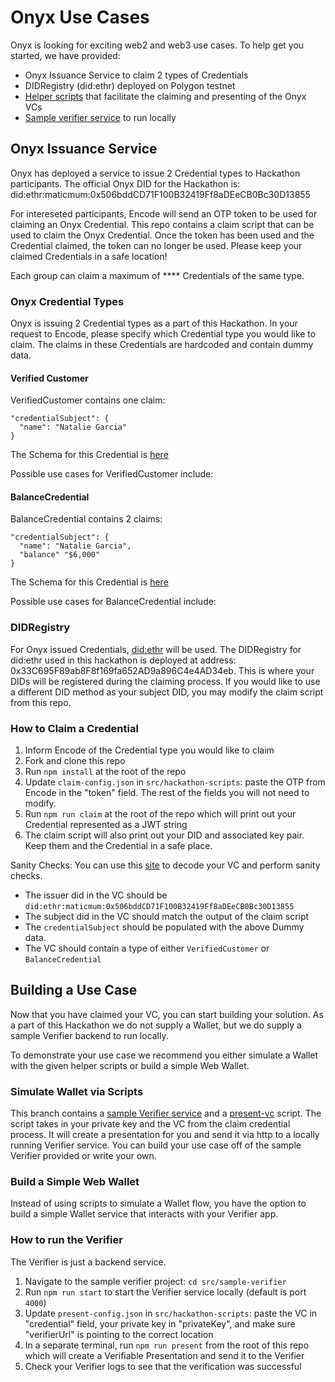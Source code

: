 # Onyx Use Cases
Onyx is looking for exciting web2 and web3 use cases. To help get you started, we have provided:
* Onyx Issuance Service to claim 2 types of Credentials
* DIDRegistry (did:ethr) deployed on Polygon testnet
* [Helper scripts](src/hackathon-scripts) that facilitate the claiming and presenting of the Onyx VCs
* [Sample verifier service](src/sample-verifier) to run locally

## Onyx Issuance Service
Onyx has deployed a service to issue 2 Credential types to Hackathon participants. The official Onyx DID for the Hackathon is: did:ethr:maticmum:0x506bddCD71F100B32419Ff8aDEeCB0Bc30D13855

For intereseted participants, Encode will send an OTP token to be used for claiming an Onyx Credential. This repo contains a claim script that can be used to claim the Onyx Credential. Once the token has been used and the Credential claimed, the token can no longer be used. Please keep your claimed Credentials in a safe location!

Each group can claim a maximum of **** Credentials of the same type.

### Onyx Credential Types
Onyx is issuing 2 Credential types as a part of this Hackathon. In your request to Encode, please specify which Credential type you would like to claim. The claims in these Credentials are hardcoded and contain dummy data.

#### Verified Customer

VerifiedCustomer contains one claim: 

``` shell
"credentialSubject": {
  "name": "Natalie Garcia"
}
```
The Schema for this Credential is [here](https://github.com/jpmorganchase/onyx-ssi-sdk/blob/main/src/services/common/schemas/definitions/verifiedCustomer.json)

Possible use cases for VerifiedCustomer include:

#### BalanceCredential

BalanceCredential contains 2 claims:

``` shell
"credentialSubject": {
  "name": "Natalie Garcia",
  "balance" "$6,000"
}
```
The Schema for this Credential is [here](https://github.com/jpmorganchase/onyx-ssi-sdk/blob/main/src/services/common/schemas/definitions/balanceCredential.json)

Possible use cases for BalanceCredential include:

### DIDRegistry
For Onyx issued Credentials, [did:ethr](https://github.com/jpmorganchase/onyx-ssi-sdk/tree/main/src/services/common/did#didethr) will be used. The DIDRegistry for did:ethr used in this hackathon is deployed at address: 0x33C695F89ab8F8f169fa652AD9a896C4e4AD34eb. This is where your DIDs will be registered during the claiming process. If you would like to use a different DID method as your subject DID, you may modify the claim script from this repo.

### How to Claim a Credential
1. Inform Encode of the Credential type you would like to claim
2. Fork and clone this repo
3. Run `npm install` at the root of the repo
4. Update `claim-config.json` in `src/hackathon-scripts`: paste the OTP from Encode in the "token" field. The rest of the fields you will not need to modify.
5. Run `npm run claim` at the root of the repo which will print out your Credential represented as a JWT string
6. The claim script will also print out your DID and associated key pair. Keep them and the Credential in a safe place.

Sanity Checks: You can use this [site](https://jwt.io/) to decode your VC and perform sanity checks.
* The issuer did in the VC should be `did:ethr:maticmum:0x506bddCD71F100B32419Ff8aDEeCB0Bc30D13855` 
* The subject did in the VC should match the output of the claim script
* The `credentialSubject` should be populated with the above Dummy data. 
* The VC should contain a type of either `VerifiedCustomer` or `BalanceCredential`

## Building a Use Case
Now that you have claimed your VC, you can start building your solution. As a part of this Hackathon we do not supply a Wallet, but we do supply a sample Verifier backend to run locally. 

To demonstrate your use case we recommend you either simulate a Wallet with the given helper scripts or build a simple Web Wallet. 

### Simulate Wallet via Scripts
This branch contains a [sample Verifier service](src/sample-verifier/) and a [present-vc](src/hackathon-scripts/present-vc.ts) script. The script takes in your private key and the VC from the claim credential process. It will create a presentation for you and send it via http to a locally running Verifier service. You can build your use case off of the sample Verifier provided or write your own.

### Build a Simple Web Wallet
Instead of using scripts to simulate a Wallet flow, you have the option to build a simple Wallet service that interacts with your Verifier app.

### How to run the Verifier
The Verifier is just a backend service.

1. Navigate to the sample verifier project: `cd src/sample-verifier`
2. Run `npm run start` to start the Verifier service locally (default is port `4000`)
3. Update `present-config.json` in `src/hackathon-scripts`: paste the VC in "credential" field, your private key in "privateKey", and make sure "verifierUrl" is pointing to the correct location
4. In a separate terminal, run `npm run present` from the root of this repo which will create a Verifiable Presentation and send it to the Verifier
5. Check your Verifier logs to see that the verification was successful
